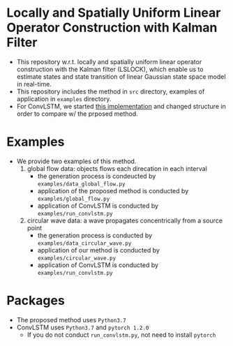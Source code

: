 # Locally and Spatially Uniform Linear Operator Construction with Kalman Filter
- This repository w.r.t. locally and spatially uniform linear operator construction with the Kalman filter (LSLOCK), which enable us to estimate states and state transition of linear Gaussian state space model in real-time.
- This repository includes the method in `src` directory, examples of application in `examples` directory.
- For ConvLSTM, we started [this implementation](https://github.com/spacejake/convLSTM.pytorch) and changed structure in order to compare w/ the prposed method.

# Examples
- We provide two examples of this method.
    1. global flow data: objects flows each direcation in each interval
        - the generation process is condeucted by `examples/data_global_flow.py`
        - application of the proposed method is conducted by `examples/global_flow.py`
        - application of ConvLSTM is conducted by `examples/run_convlstm.py`
    2. circular wave data: a wave propagates concentrically from a source point
        - the generation process is conducted by `examples/data_circular_wave.py`
        - application of our method is conducted by `examples/circular_wave.py`
        - application of ConvLSTM is conducted by `examples/run_convlstm.py`

# Packages
- The proposed method uses `Python3.7`
- ConvLSTM uses `Python3.7` and `pytorch 1.2.0`
    - If you do not conduct `run_convlstm.py`, not need to install `pytorch`
